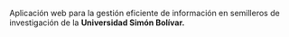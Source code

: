 Aplicación web para la gestión eficiente de información en semilleros de investigación de la **Universidad Simón Bolívar.**
